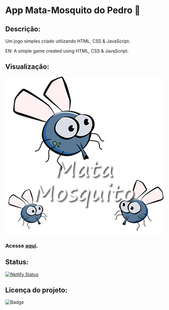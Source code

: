 # App Mata-Mosquito do Pedro 🦟

## Descrição:
<p align="justify"> Um jogo simples criado utilizando HTML, CSS & JavaScript.</p>
<p align="justify">EN: A simple game created using HTML, CSS & JavaScript.</p>

## Visualização:
![](imagens/game.png)

### Acesse [aqui](https://pedro-matamosquito.netlify.app/).

## Status:
[![Netlify Status](https://api.netlify.com/api/v1/badges/dc904046-ce95-4c3f-88a6-be5e5fece0a9/deploy-status)](https://app.netlify.com/sites/pedro-matamosquito/deploys)

## Licença do projeto:
![Badge](https://img.shields.io/github/license/berchior404/app-mata-mosquito)
